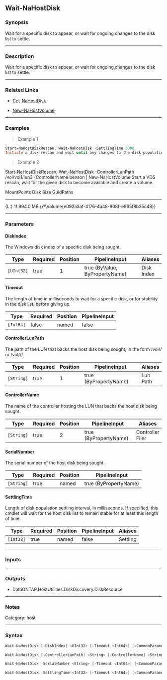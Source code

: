 Wait-NaHostDisk
---------------

### Synopsis
Wait for a specific disk to appear, or wait for ongoing changes to the disk list to settle.

---

### Description

Wait for a specific disk to appear, or wait for ongoing changes to the disk list to settle.

---

### Related Links
* [Get-NaHostDisk](Get-NaHostDisk)

* [New-NaHostVolume](New-NaHostVolume)

---

### Examples
> Example 1

```PowerShell
Start-NaHostDiskRescan; Wait-NaHostDisk -SettlingTime 5000
Initiate a disk rescan and wait until any changes to the disk population are complete.
```
> Example 2

Start-NaHostDiskRescan; Wait-NaHostDisk -ControllerLunPath /vol/vol1/lun3 -ControllerName benson | New-NaHostVolume
Start a VDS rescan, wait for the given disk to become available and create a volume.

MountPoints Disk     Size GuidPaths
----------- ----     ---- ---------
{L:\}         11 994.0 MB {\\?\Volume{e092a3af-4176-4a48-808f-e865f8b35c48}\}

---

### Parameters
#### **DiskIndex**
The Windows disk index of a specific disk being sought.

|Type      |Required|Position|PipelineInput                 |Aliases       |
|----------|--------|--------|------------------------------|--------------|
|`[UInt32]`|true    |1       |true (ByValue, ByPropertyName)|Disk<br/>Index|

#### **Timeout**
The length of time in milliseconds to wait for a specific disk, or for stability in the disk list, before giving up.

|Type     |Required|Position|PipelineInput|
|---------|--------|--------|-------------|
|`[Int64]`|false   |named   |false        |

#### **ControllerLunPath**
The path of the LUN that backs the host disk being sought, in the form /vol/<volume>/<lun> or /vol/<volume>/<qtree>/<lun>.

|Type      |Required|Position|PipelineInput        |Aliases     |
|----------|--------|--------|---------------------|------------|
|`[String]`|true    |1       |true (ByPropertyName)|Lun<br/>Path|

#### **ControllerName**
The name of the controller hosting the LUN that backs the host disk being sought.

|Type      |Required|Position|PipelineInput        |Aliases             |
|----------|--------|--------|---------------------|--------------------|
|`[String]`|true    |2       |true (ByPropertyName)|Controller<br/>Filer|

#### **SerialNumber**
The serial number of the host disk being sought.

|Type      |Required|Position|PipelineInput        |
|----------|--------|--------|---------------------|
|`[String]`|true    |named   |true (ByPropertyName)|

#### **SettlingTime**
Length of disk population settling interval, in milliseconds.  If specified, this cmdlet will wait for the host disk list to remain stable for at least this length of time.

|Type     |Required|Position|PipelineInput|Aliases |
|---------|--------|--------|-------------|--------|
|`[Int32]`|true    |named   |false        |Settling|

---

### Inputs

---

### Outputs
* DataONTAP.HostUtilities.DiskDiscovery.DiskResource

---

### Notes
Category: host

---

### Syntax
```PowerShell
Wait-NaHostDisk [-DiskIndex] <UInt32> [-Timeout <Int64>] [<CommonParameters>]
```
```PowerShell
Wait-NaHostDisk [-ControllerLunPath] <String> [-ControllerName] <String> [-Timeout <Int64>] [<CommonParameters>]
```
```PowerShell
Wait-NaHostDisk -SerialNumber <String> [-Timeout <Int64>] [<CommonParameters>]
```
```PowerShell
Wait-NaHostDisk -SettlingTime <Int32> [-Timeout <Int64>] [<CommonParameters>]
```
